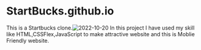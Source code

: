 # StartBucks.github.io
This is a Startbucks clone.![2022-10-20](https://user-images.githubusercontent.com/68182949/196992511-ab8834fc-4bf8-4876-b807-4f3e85d3154a.png)
In this project I have used my skill like HTML,CSSFlex,JavaScript to make attractive website and this is Moblie Friendly website.
